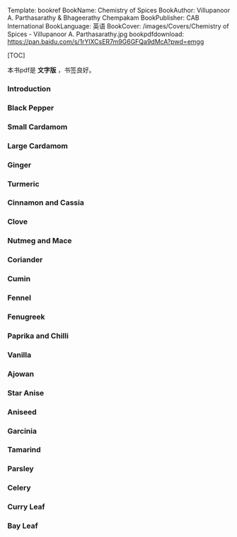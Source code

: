 Template: bookref
BookName: Chemistry of Spices
BookAuthor: Villupanoor A. Parthasarathy & Bhageerathy Chempakam
BookPublisher: CAB International
BookLanguage: 英语
BookCover: /images/Covers/Chemistry of Spices - Villupanoor A. Parthasarathy.jpg
bookpdfdownload: https://pan.baidu.com/s/1rYlXCsER7m9G6GFQa9dMcA?pwd=emgg 


[TOC]

本书pdf是 **文字版** ，书签良好。

### Introduction

### Black Pepper 

### Small Cardamom 

### Large Cardamom 

### Ginger 

### Turmeric 

### Cinnamon and Cassia 

### Clove 

### Nutmeg and Mace 

### Coriander 

### Cumin 

### Fennel 

### Fenugreek 

### Paprika and Chilli 

### Vanilla 
### Ajowan 

### Star Anise 

### Aniseed 

### Garcinia 

### Tamarind 

### Parsley 

### Celery 

### Curry Leaf 

### Bay Leaf 